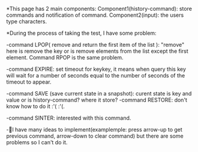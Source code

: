 *This page has 2 main components:
Component1(history-command): store commands and notification of command.
Component2(input): the users type characters.

*During the process of taking the test, I have some problem:

-command LPOP( remove and return the first item of the list ): "remove" here is remove the key or is remove elements from the list except the first element. Command RPOP is the same problem.

-command EXPIRE: set timeout for keykey, it means when query this key will wait for a number of seconds equal to the number of seconds of the timeout to appear.

-command SAVE (save current state in a snapshot): curent state is key and value or is history-command? where it store?
-command RESTORE: don't know how to do it :'( :'(.

-command SINTER: interested with this command.

-I have many ideas to implement(examplemple: press arrow-up to get previous command, arrow-down to clear command) but there are some problems so I can't do it. 
